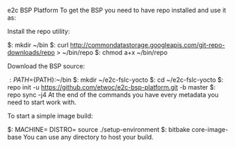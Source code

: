 e2c BSP Platform
To get the BSP you need to have repo installed and use it as:

Install the repo utility:

$: mkdir ~/bin
$: curl http://commondatastorage.googleapis.com/git-repo-downloads/repo > ~/bin/repo
$: chmod a+x ~/bin/repo

Download the BSP source:

$: PATH=${PATH}:~/bin
$: mkdir ~/e2c-fslc-yocto
$: cd ~/e2c-fslc-yocto
$: repo init -u https://github.com/etwoc/e2c-bsp-platform.git -b master
$: repo sync -j4
At the end of the commands you have every metadata you need to start work with.

To start a simple image build:

$: MACHINE=<machine> DISTRO=<distro> source ./setup-environment <build directory>
$: bitbake core-image-base
You can use any directory to host your build.

